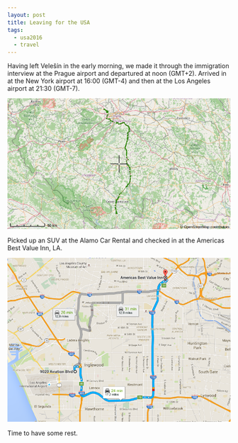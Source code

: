 ```yaml
---
layout: post
title: Leaving for the USA
tags:
  - usa2016
  - travel
---
```


Having left Velešín in the early morning, we made it through the
immigration interview at the Prague airport and departured at noon
(GMT+2). Arrived in at the New York airport at 16:00 (GMT-4) and
then at the Los Angeles airport at 21:30 (GMT-7).

 ![From Velešín to the Prague Airport](/images/2016-07-11-cz.png)

Picked up an SUV at the Alamo Car Rental and checked in at the Americas
Best Value Inn, LA.

 ![From the LA airport to the hotel](/images/2016-07-11-la.png)

Time to have some rest.

